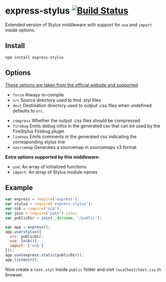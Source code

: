 # express-stylus [![Build Status](https://travis-ci.org/dogancelik/express-stylus.svg)](https://travis-ci.org/dogancelik/express-stylus)
Extended version of Stylus middleware with support for `use` and `import` inside options.

## Install
```
npm install express-stylus
```

## Options

[These options are taken from the official website and supported](http://learnboost.github.io/stylus/docs/middleware.html)

<!--* `serve`     Serve the stylus files from `dest` [true]-->
* `force`     Always re-compile
* `src`       Source directory used to find .styl files
* `dest`      Destination directory used to output .css files when undefined defaults to `src`.
<!--* `compile`   Custom compile function, accepting the arguments `(str, path)`.-->
* `compress`  Whether the output .css files should be compressed
* `firebug`   Emits debug infos in the generated css that can be used by the FireStylus Firebug plugin
* `linenos`   Emits comments in the generated css indicating the corresponding stylus line
* `sourcemap` Generates a sourcemap in sourcemaps v3 format

**Extra options supported by this middleware:**

* `use`: An array of initialized functions
* `import`: An array of Stylus module names

## Example

```js
var express = require('express');
var stylus = require('express-stylus');
var nib = require('nib');
var join = require('path').join;
var publicDir = join(__dirname, '/public');

var app = express();
app.use(stylus({
  src: publicDir,
  use: [nib()],
  import: ['nib']
}));
app.use(express.static(publicDir));
app.listen(80);
```

Now create a `test.styl` inside `public` folder and visit `localhost/test.css` in browser.
